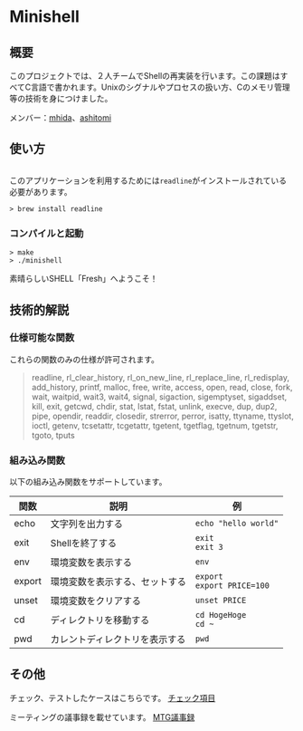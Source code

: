 # Minishell

## 概要

このプロジェクトでは、２人チームでShellの再実装を行います。この課題はすべてC言語で書かれます。Unixのシグナルやプロセスの扱い方、Cのメモリ管理等の技術を身につけました。

メンバー：[mhida](https://github.com/mhidaa)、[ashitomi](http://github.com/ayato-shitomi)

## 使い方

<img href="src/runShell.gif">

このアプリケーションを利用するためには`readline`がインストールされている必要があります。

```
> brew install readline
```

### コンパイルと起動

```shell
> make
> ./minishell
```

素晴らしいSHELL「Fresh」へようこそ！

## 技術的解説

### 仕様可能な関数

これらの関数のみの仕様が許可されます。

> readline, rl_clear_history, rl_on_new_line, rl_replace_line, rl_redisplay, add_history, printf, malloc, free, write, access, open, read, close, fork, wait, waitpid, wait3, wait4, signal, sigaction, sigemptyset, sigaddset, kill, exit, getcwd, chdir, stat, lstat, fstat, unlink, execve, dup, dup2, pipe, opendir, readdir, closedir, strerror, perror, isatty, ttyname, ttyslot, ioctl, getenv, tcsetattr, tcgetattr, tgetent, tgetflag, tgetnum, tgetstr, tgoto, tputs

### 組み込み関数

以下の組み込み関数をサポートしています。

|関数|説明|例|
|---|---|---|
|echo|文字列を出力する|`echo "hello world"`|
|exit|Shellを終了する|`exit`<br>`exit 3`|
|env|環境変数を表示する|`env`|
|export|環境変数を表示する、セットする|`export`<br>`export PRICE=100`|
|unset|環境変数をクリアする|`unset PRICE`|
|cd|ディレクトリを移動する|`cd HogeHoge`<br>`cd ~`|
|pwd|カレントディレクトリを表示する|`pwd`|

## その他

チェック、テストしたケースはこちらです。
[チェック項目](./readme/scale.md)

ミーティングの議事録を載せています。
[MTG議事録](./readme/mtg.md)
